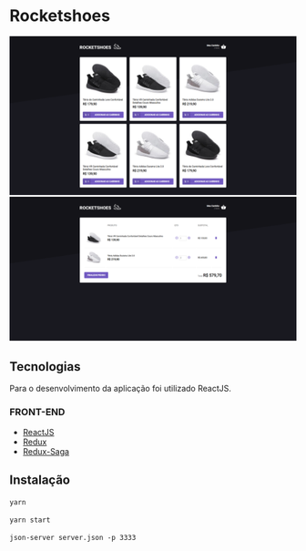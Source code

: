 # Rocketshoes

<img src="https://github.com/cleberbonifacio/rocketshoes/blob/master/assets/screen01.png">
<img src="https://github.com/cleberbonifacio/rocketshoes/blob/master/assets/screen02.png">

## Tecnologias

Para o desenvolvimento da aplicação foi utilizado ReactJS.

### FRONT-END
-   [ReactJS](https://reactjs.org/)
-   [Redux](https://redux.js.org/)
-   [Redux-Saga](https://redux-saga.js.org/)


## Instalação

`yarn`

`yarn start`

`json-server server.json -p 3333`
